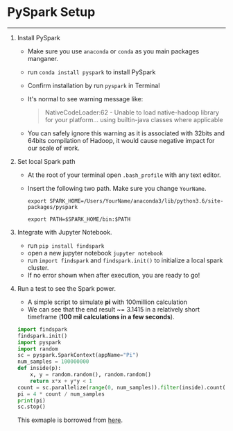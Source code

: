 # PySpark Setup
---
1. Install PySpark
    - Make sure you use `anaconda` or `conda` as you main packages manganer.
    - run `conda install pyspark` to install PySpark
    - Confirm installation by run `pyspark` in Terminal
    - It's normal to see warning message like:
        > NativeCodeLoader:62 - Unable to load native-hadoop library for your platform... using builtin-java classes where applicable
    
    - You can safely ignore this warning as it is associated with 32bits and 64bits compilation of Hadoop, it would cause negative impact for our scale of work.

2. Set local Spark path
    - At the root of your terminal open `.bash_profile` with any text editor.
    - Insert the following two path. Make sure you change `YourName`.
        
        `export SPARK_HOME=/Users/YourName/anaconda3/lib/python3.6/site-packages/pyspark`
        
        `export PATH=$SPARK_HOME/bin:$PATH`

3. Integrate with Jupyter Notebook.
    - run `pip install findspark`
    - open a new jupyter notebook `jupyter notebook`
    - run `import findspark` and `findspark.init()` to initialize a local spark cluster.
    - If no error shown when after execution, you are ready to go!

4. Run a test to see the Spark power.
    - A simple script to simulate **pi** with 100million calculation
    - We can see that the end result ~= 3.1415 in a relatively short timeframe (**100 mil calculations in a few seconds**).
    ```python
    import findspark
    findspark.init()
    import pyspark
    import random
    sc = pyspark.SparkContext(appName="Pi")
    num_samples = 100000000
    def inside(p):     
        x, y = random.random(), random.random()
        return x*x + y*y < 1
    count = sc.parallelize(range(0, num_samples)).filter(inside).count()
    pi = 4 * count / num_samples
    print(pi)
    sc.stop()
    ```
    This exmaple is borrowed from [here](https://blog.sicara.com/get-started-pyspark-jupyter-guide-tutorial-ae2fe84f594f).
